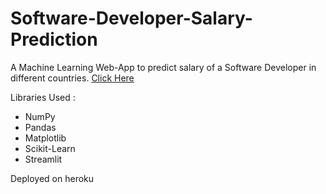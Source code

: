 # Software-Developer-Salary-Prediction
A Machine Learning Web-App to predict salary of a Software Developer in different countries.
[Click Here](https://devsalaryprediction.herokuapp.com/)

Libraries Used :
- NumPy
- Pandas
- Matplotlib
- Scikit-Learn 
- Streamlit

Deployed on heroku 

